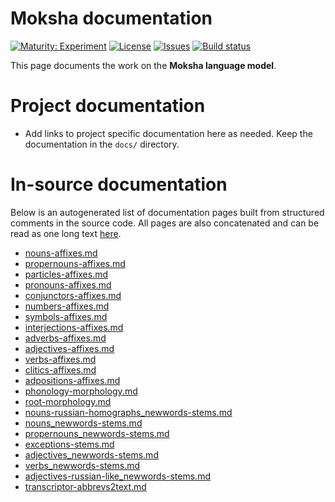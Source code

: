 # Moksha documentation

[![Maturity: Experiment](https://img.shields.io/badge/Maturity-Experiment-black.svg)](https://giellalt.github.io/MaturityClassification.html)
[![License](https://img.shields.io/github/license/giellalt/lang-mdf)](https://raw.githubusercontent.com/giellalt/lang-mdf/develop/LICENSE)
[![Issues](https://img.shields.io/github/issues/giellalt/lang-mdf)](https://github.com/giellalt/lang-mdf/issues)
[![Build status](https://github.com/giellalt/lang-mdf/workflows/Speller%20CI+CD/badge.svg)](https://github.com/giellalt/lang-mdf/actions)

This page documents the work on the **Moksha language model**. 

# Project documentation

* Add links to project specific documentation here as needed. Keep the documentation in the `docs/` directory.

# In-source documentation

Below is an autogenerated list of documentation pages built from structured comments in the source code. All pages are also concatenated and can be read as one long text [here](mdf.md).
* [nouns-affixes.md](nouns-affixes.md)
* [propernouns-affixes.md](propernouns-affixes.md)
* [particles-affixes.md](particles-affixes.md)
* [pronouns-affixes.md](pronouns-affixes.md)
* [conjunctors-affixes.md](conjunctors-affixes.md)
* [numbers-affixes.md](numbers-affixes.md)
* [symbols-affixes.md](symbols-affixes.md)
* [interjections-affixes.md](interjections-affixes.md)
* [adverbs-affixes.md](adverbs-affixes.md)
* [adjectives-affixes.md](adjectives-affixes.md)
* [verbs-affixes.md](verbs-affixes.md)
* [clitics-affixes.md](clitics-affixes.md)
* [adpositions-affixes.md](adpositions-affixes.md)
* [phonology-morphology.md](phonology-morphology.md)
* [root-morphology.md](root-morphology.md)
* [nouns-russian-homographs_newwords-stems.md](nouns-russian-homographs_newwords-stems.md)
* [nouns_newwords-stems.md](nouns_newwords-stems.md)
* [propernouns_newwords-stems.md](propernouns_newwords-stems.md)
* [exceptions-stems.md](exceptions-stems.md)
* [adjectives_newwords-stems.md](adjectives_newwords-stems.md)
* [verbs_newwords-stems.md](verbs_newwords-stems.md)
* [adjectives-russian-like_newwords-stems.md](adjectives-russian-like_newwords-stems.md)
* [transcriptor-abbrevs2text.md](transcriptor-abbrevs2text.md)
